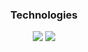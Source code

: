 <h3 align="center"> Technologies </h2>

<div align="center">
    <img src="https://skillicons.dev/icons?i=html,css,javascript,typescript,cpp,bootstrap,tailwind,python,php" />
    <img src="https://skillicons.dev/icons?i=react,nextjs,nodejs,express,java,mongodb,mysql,postgresql" />
</div> 
